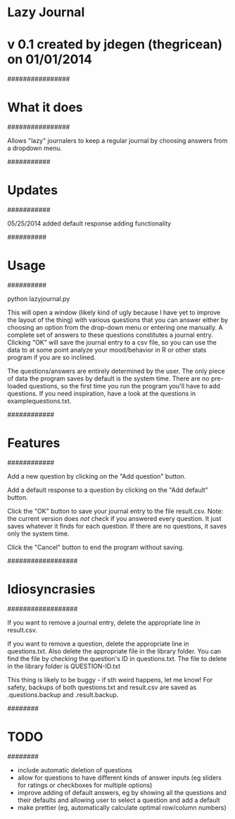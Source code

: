 # Lazy Journal 

# v 0.1 created by jdegen (thegricean) on 01/01/2014

################
# What it does #
################

Allows "lazy" journalers to keep a regular journal by choosing answers from a dropdown menu.


###########
# Updates #
###########

05/25/2014 added default response adding functionality


##########
# Usage #
##########

python lazyjournal.py

This will open a window (likely kind of ugly because I have yet to improve the layout of the thing) with various questions that you can answer either by choosing an option from the drop-down menu or entering one manually. A complete set of answers to these questions constitutes a journal entry. Clicking "OK" will save the journal entry to a csv file, so you can use the data to at some point analyze your mood/behavior in R or other stats program if you are so inclined. 

The questions/answers are entirely determined by the user. The only piece of data the program saves by default is the system time. There are no pre-loaded questions, so the first time you run the program you'll have to add questions. If you need inspiration, have a look at the questions in examplequestions.txt.


############
# Features #
############

Add a new question by clicking on the "Add question" button.

Add a default response to a question by clicking on the "Add default" button.

Click the "OK" button to save your journal entry to the file result.csv. Note: the current version does _not_ check if you answered every question. It just saves whatever it finds for each question. If there are no questions, it saves only the system time.

Click the "Cancel" button to end the program without saving.


##################
# Idiosyncrasies #
##################

If you want to remove a journal entry, delete the appropriate line in result.csv.

If you want to remove a question, delete the appropriate line in questions.txt. Also delete the appropriate file in the library folder. You can find the file by checking the question's ID in questions.txt. The file to delete in the library folder is QUESTION-ID.txt

This thing is likely to be buggy - if sth weird happens, let me know! For safety, backups of both questions.txt and result.csv are saved as .questions.backup and .result.backup.


########
# TODO #
########

- include automatic deletion of questions
- allow for questions to have different kinds of answer inputs (eg sliders for ratings or checkboxes for multiple options)
- improve adding of default answers, eg by showing all the questions and their defaults and allowing user to select a question and add a default
- make prettier (eg, automatically calculate optimal row/column numbers)

